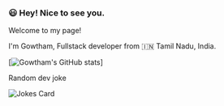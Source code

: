 ### :smiley: Hey! Nice to see you.

Welcome to my page!

I'm Gowtham, Fullstack developer from :india: Tamil Nadu, India.

[comment]: <> ([![Top Langs]&#40;https://github-readme-stats.vercel.app/api/top-langs/?username=GowthamParamasivam&layout=compact&#41;]&#40;https://github.com/anuraghazra/github-readme-stats&#41;)

[![Gowtham's GitHub stats](https://github-readme-stats.vercel.app/api?username=GowthamParamasivam&count_private=true&include_all_commits=true&show_icons=true&theme=dark)]

Random dev joke

![Jokes Card](https://readme-jokes.vercel.app/api)